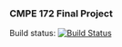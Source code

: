 ### CMPE 172 Final Project
Build status: [![Build Status](https://travis-ci.com/randomite/cmpe172-final-project-python.svg?token=aHAvADxajpwGbVEzhrmz&branch=master)](https://travis-ci.com/randomite/cmpe172-final-project-python)

